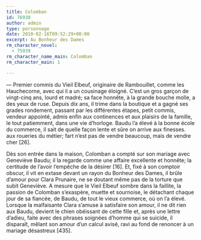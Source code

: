 ```yaml
---
title: Colomban
id: 76930
author: admin
type: personnage
date: 2010-02-16T09:52:29+00:00
excerpt: Au Bonheur des Dames
rm_character_novel:
  - 75939
rm_character_name_main: Colomban
rm_character_main: 1

---
```

— Premier commis du Vieil Elbeuf, originaire de Rambouillet, comme les Hauchecorne, avec qui il a un cousinage éloigné. C&rsquo;est un gros garçon de vingt-cinq ans, lourd et madré; sa face honnête, à la grande bouche molle, a des yeux de ruse. Depuis dix ans, il trime dans la boutique et a gagné ses grades rondement, passant par les différentes étapes, petit commis, vendeur appointé, admis enfin aux continences et aux plaisirs de la famille, le tout patiemment, dans une vie d&rsquo;horloge. Baudu l&rsquo;a élevé à la bonne école du commerce, il sait de quelle façon lente et sûre on arrive aux finesses. aux roueries du métier; fart n&rsquo;est pas de vendre beaucoup, mais de vendre cher [26].

Dès son entrée dans la maison, Colomban a compté sur son mariage avec Geneviève Baudu; il la regarde comme une affaire excellente et honnête; la certitude de l&rsquo;avoir l&rsquo;empêche de la désirer [16]. Et, fixé à son comptoir obscur, il vit en extase devant un rayon du Bonheur des Dames, il brûle d&rsquo;amour pour Clara Prunaire, ne se doutant même pas de la torture que subit Geneviève. A mesure que le Vieil Elbeuf sombre dans la faillite, la passion de Colomban s&rsquo;exaspère, muette et sournoise, le détachant chaque jour de sa fiancée, de Baudu, de tout le vieux commerce, où on l&rsquo;a élevé. Lorsque la malfaisante Clara s&rsquo;amuse à satisfaire son amour, il ne dit rien aux Baudu, devient le chien obéissant de cette fille et, après une lettre d&rsquo;adieu, faite avec des phrases soignées d&rsquo;homme qui se suicide, il disparaît, mêlant son amour d&rsquo;un calcul avisé, ravi au fond de renoncer à un mariage désastreux [435]. 